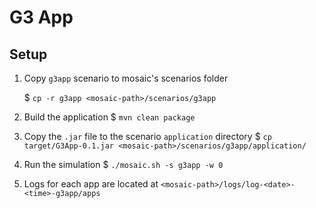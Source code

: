 # G3 App

## Setup

1. Copy `g3app` scenario to mosaic's scenarios folder

    $ `cp -r g3app <mosaic-path>/scenarios/g3app`

2. Build the application
    $ `mvn clean package`

3. Copy the `.jar` file to the scenario `application` directory
    $ `cp target/G3App-0.1.jar <mosaic-path>/scenarios/g3app/application/`

4. Run the simulation
    $ `./mosaic.sh -s g3app -w 0`

5. Logs for each app are located at `<mosaic-path>/logs/log-<date>-<time>-g3app/apps`

